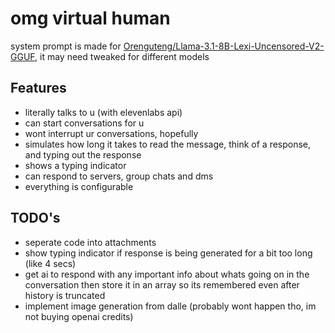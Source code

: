# omg virtual human

system prompt is made for [Orenguteng/Llama-3.1-8B-Lexi-Uncensored-V2-GGUF](https://huggingface.co/Orenguteng/Llama-3.1-8B-Lexi-Uncensored-V2-GGUF), it may need tweaked for different models

## Features
* literally talks to u (with elevenlabs api)
* can start conversations for u
* wont interrupt ur conversations, hopefully
* simulates how long it takes to read the message, think of a response, and typing out the response
* shows a typing indicator
* can respond to servers, group chats and dms
* everything is configurable

## TODO's
* seperate code into attachments
* show typing indicator if response is being generated for a bit too long (like 4 secs)
* get ai to respond with any important info about whats going on in the conversation then store it in an array so its remembered even after history is truncated
* implement image generation from dalle (probably wont happen tho, im not buying openai credits)
